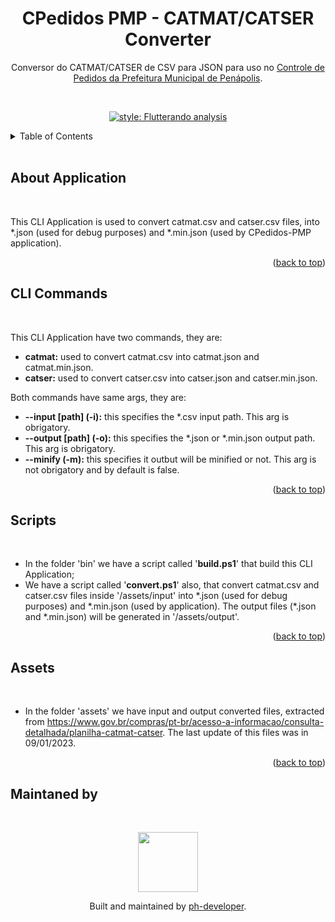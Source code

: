 <a name="readme-top"></a>

<h1 align="center">CPedidos PMP - CATMAT/CATSER Converter</h1>

<div align="center">
<p>Conversor do CATMAT/CATSER de CSV para JSON para uso no <a href="https://github.com/ph-developer/cpedidos-pmp">Controle de Pedidos da Prefeitura Municipal de Penápolis</a>.</p>
<br>

[![style: Flutterando analysis](https://img.shields.io/badge/style-flutterando__analysis-blueviolet)](https://pub.dev/packages/flutterando_analysis)
</div>

<details>
  <summary>Table of Contents</summary>
  <ol>
    <li><a href="#about-application">About Application</a></li>
    <li><a href="#cli-commands">CLI Commands</a></li>
    <li><a href="#script">Script</a></li>
    <li><a href="#assets">Assets</a></li>
  </ol>
</details>

<br>

## About Application

<br>

This CLI Application is used to convert catmat.csv and catser.csv files, into *.json (used for debug purposes) and *.min.json (used by CPedidos-PMP application).

<p align="right">(<a href="#readme-top">back to top</a>)</p>

## CLI Commands

<br>

This CLI Application have two commands, they are:
- <b>catmat:</b> used to convert catmat.csv into catmat.json and catmat.min.json.
- <b>catser:</b> used to convert catser.csv into catser.json and catser.min.json.

Both commands have same args, they are:
- <b>--input [path] (-i):</b> this specifies the \*.csv input path. This arg is obrigatory.
- <b>--output [path] (-o):</b> this specifies the \*.json or \*.min.json output path. This arg is obrigatory.
- <b>--minify (-m):</b> this specifies it outbut will be minified or not. This arg is not obrigatory and by default is false.

<p align="right">(<a href="#readme-top">back to top</a>)</p>

## Scripts

<br>

- In the folder 'bin' we have a script called '<b>build.ps1</b>' that build this CLI Application;
- We have a script called '<b>convert.ps1</b>' also, that convert catmat.csv and catser.csv files inside '/assets/input' into \*.json (used for debug purposes) and \*.min.json (used by application). The output files (\*.json and \*.min.json) will be generated in '/assets/output'.

<p align="right">(<a href="#readme-top">back to top</a>)</p>

## Assets

<br>

- In the folder 'assets' we have input and output converted files, extracted from https://www.gov.br/compras/pt-br/acesso-a-informacao/consulta-detalhada/planilha-catmat-catser. The last update of this files was in 09/01/2023.

<p align="right">(<a href="#readme-top">back to top</a>)</p>

## Maintaned by

<br>
<p align="center">
  <a href="https://github.com/ph-developer">
    <img width="96px" src="https://avatars.githubusercontent.com/u/13314770?v=4">
  </a>
  <p align="center">
    Built and maintained by <a href="https://github.com/ph-developer">ph-developer</a>.
  </p>
</p>